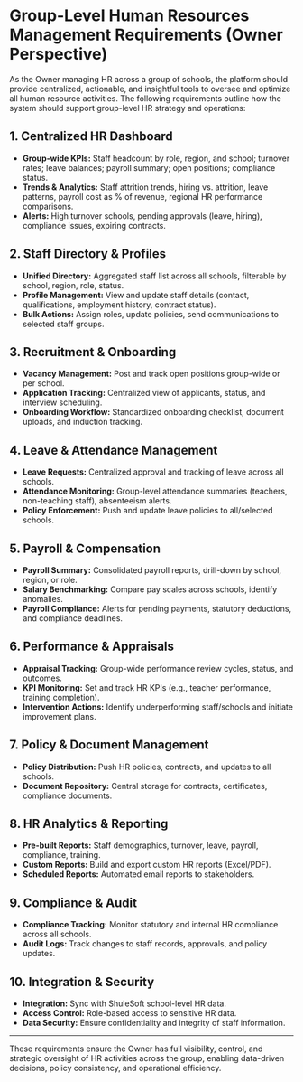 # Group-Level Human Resources Management Requirements (Owner Perspective)

As the Owner managing HR across a group of schools, the platform should provide centralized, actionable, and insightful tools to oversee and optimize all human resource activities. The following requirements outline how the system should support group-level HR strategy and operations:

## 1. Centralized HR Dashboard
- **Group-wide KPIs:** Staff headcount by role, region, and school; turnover rates; leave balances; payroll summary; open positions; compliance status.
- **Trends & Analytics:** Staff attrition trends, hiring vs. attrition, leave patterns, payroll cost as % of revenue, regional HR performance comparisons.
- **Alerts:** High turnover schools, pending approvals (leave, hiring), compliance issues, expiring contracts.

## 2. Staff Directory & Profiles
- **Unified Directory:** Aggregated staff list across all schools, filterable by school, region, role, status.
- **Profile Management:** View and update staff details (contact, qualifications, employment history, contract status).
- **Bulk Actions:** Assign roles, update policies, send communications to selected staff groups.

## 3. Recruitment & Onboarding
- **Vacancy Management:** Post and track open positions group-wide or per school.
- **Application Tracking:** Centralized view of applicants, status, and interview scheduling.
- **Onboarding Workflow:** Standardized onboarding checklist, document uploads, and induction tracking.

## 4. Leave & Attendance Management
- **Leave Requests:** Centralized approval and tracking of leave across all schools.
- **Attendance Monitoring:** Group-level attendance summaries (teachers, non-teaching staff), absenteeism alerts.
- **Policy Enforcement:** Push and update leave policies to all/selected schools.

## 5. Payroll & Compensation
- **Payroll Summary:** Consolidated payroll reports, drill-down by school, region, or role.
- **Salary Benchmarking:** Compare pay scales across schools, identify anomalies.
- **Payroll Compliance:** Alerts for pending payments, statutory deductions, and compliance deadlines.

## 6. Performance & Appraisals
- **Appraisal Tracking:** Group-wide performance review cycles, status, and outcomes.
- **KPI Monitoring:** Set and track HR KPIs (e.g., teacher performance, training completion).
- **Intervention Actions:** Identify underperforming staff/schools and initiate improvement plans.

## 7. Policy & Document Management
- **Policy Distribution:** Push HR policies, contracts, and updates to all schools.
- **Document Repository:** Central storage for contracts, certificates, compliance documents.

## 8. HR Analytics & Reporting
- **Pre-built Reports:** Staff demographics, turnover, leave, payroll, compliance, training.
- **Custom Reports:** Build and export custom HR reports (Excel/PDF).
- **Scheduled Reports:** Automated email reports to stakeholders.

## 9. Compliance & Audit
- **Compliance Tracking:** Monitor statutory and internal HR compliance across all schools.
- **Audit Logs:** Track changes to staff records, approvals, and policy updates.

## 10. Integration & Security
- **Integration:** Sync with ShuleSoft school-level HR data.
- **Access Control:** Role-based access to sensitive HR data.
- **Data Security:** Ensure confidentiality and integrity of staff information.

---

These requirements ensure the Owner has full visibility, control, and strategic oversight of HR activities across the group, enabling data-driven decisions, policy consistency, and operational efficiency.
